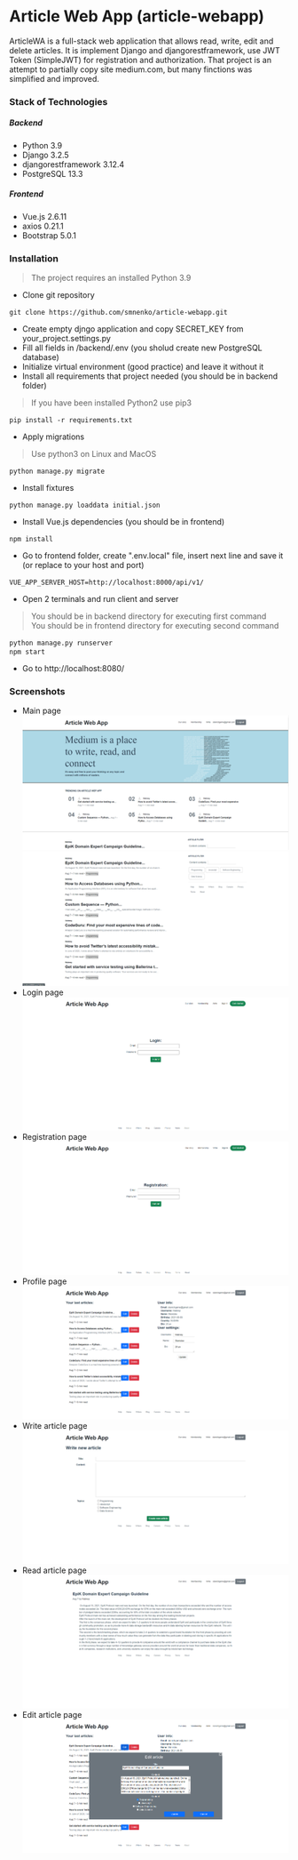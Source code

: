 # Article Web App (article-webapp) 
ArticleWA is a full-stack web application that allows read, write, edit and delete
articles. It is implement Django and djangorestframework, use JWT Token (SimpleJWT) for registration and authorization.
That project is an attempt to partially copy site medium.com, but many finctions was simplified and improved.

### Stack of Technologies
##### Backend
- Python 3.9
- Django 3.2.5
- djangorestframework 3.12.4
- PostgreSQL 13.3
##### Frontend
- Vue.js 2.6.11
- axios 0.21.1
- Bootstrap 5.0.1

### Installation
> The project requires an installed Python 3.9
- Clone git repository
```
git clone https://github.com/smnenko/article-webapp.git
```
- Create empty djngo application and copy SECRET_KEY from your_project.settings.py
- Fill all fields in /backend/.env (you sholud create new PostgreSQL database)
- Initialize virtual environment (good practice) and leave it without it
- Install all requirements that project needed (you should be in backend folder)
> If you have been installed Python2 use pip3
```
pip install -r requirements.txt
```
- Apply migrations
> Use python3 on Linux and MacOS
```
python manage.py migrate
```
- Install fixtures
```
python manage.py loaddata initial.json
```
- Install Vue.js dependencies (you should be in frontend)
```
npm install
```
- Go to frontend folder, create ".env.local" file, insert next line and save it (or replace to your host and port)
```
VUE_APP_SERVER_HOST=http://localhost:8000/api/v1/
```
- Open 2 terminals and run client and server
> You should be in backend directory for executing first command  
> You should be in frontend directory for executing second command
```
python manage.py runserver
npm start
```
- Go to http://localhost:8080/

### Screenshots
- Main page
![Main](https://github.com/smnenko/article-webapp/blob/master/docs/main.PNG)
![Main2nd](https://github.com/smnenko/article-webapp/blob/master/docs/main2dpart.PNG)
- Login page
![Login](https://github.com/smnenko/article-webapp/blob/master/docs/login.PNG)
- Registration page
![Register](https://github.com/smnenko/article-webapp/blob/master/docs/register.PNG)
- Profile page
![Profile](https://github.com/smnenko/article-webapp/blob/master/docs/profile.PNG)
- Write article page
![Write](https://github.com/smnenko/article-webapp/blob/master/docs/write.PNG)
- Read article page
![Read](https://github.com/smnenko/article-webapp/blob/master/docs/read.PNG)
- Edit article page
![Edit](https://github.com/smnenko/article-webapp/blob/master/docs/edit.PNG)
